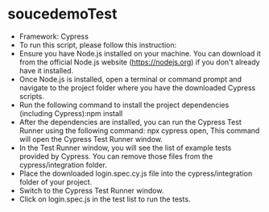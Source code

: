 # soucedemoTest
- Framework: Cypress
- To run this script, please follow this instruction:
- Ensure you have Node.js installed on your machine. You can download it from the official Node.js website (https://nodejs.org) if you don't already have it installed.
- Once Node.js is installed, open a terminal or command prompt and navigate to the project folder where you have the downloaded Cypress scripts.
- Run the following command to install the project dependencies (including Cypress):npm install
- After the dependencies are installed, you can run the Cypress Test Runner using the following command: npx cypress open, This command will open the Cypress Test Runner window.
- In the Test Runner window, you will see the list of example tests provided by Cypress. You can remove those files from the cypress/integration folder.
- Place the downloaded login.spec.cy.js file into the cypress/integration folder of your project.
- Switch to the Cypress Test Runner window.
- Click on login.spec.js in the test list to run the tests.
